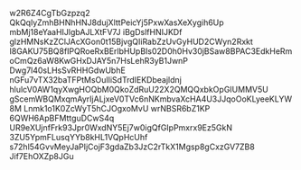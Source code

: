 w2R6Z4CgTbGzpzq2
QkQqlyZmhBHNhHNJ8dujXlttPeicYj5PxwXasXeXygih6Up
mbMj18eYaaHIJlgbAJLXtFV7J
iBgDslfHNIJKDf
glzHMNsKzZClJAcXGon0t15BjvgQIiRabZzUvGyHUD2CWyn2Rxkt
I8GAKU75BQ8fIPQRoeRxBErlbHUpBIs02D0h0Hv30jBSaw8BPAC3EdkHeRm
oCmQz6aW8KwGHxDJAY5n7HsLehR3yB1JwnP
Dwg7l40sLHsSvRHHGdwUbhE
nGFu7vTX32baTFPtMsOulIiSdTrdIEKDbeajldnj
hlulcV0AW1qyXwgHOQbM0QkoZdRuU22X2QMQQxbkOpGIUMMV5U
gScemWBQMxqmAyrIjALjxeV0TVc6nNKmbvaXcHA4U3JJqoOoKLyeeKLYW8M
Lnmk1o1K0ZcWyT5hCJOgxoMvU
wrNBSR6bZ1KP
6QWH6ApBFMttguDCwS4q
UR9eXUjnfFrk93Jpr0WxdNY5Ej7w0igQfGIpPmxrx9Ez5GkN
3ZU5YpmFLusqYYb8kHL1VQpHcUhf
s72hl54GvvMeyJaPIjCojF3gdaZb3JzC2rTkX1Mgsp8gCxzGV7ZB8
Jif7EhOXZp8JGu
